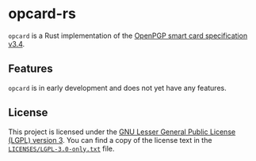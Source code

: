 # opcard-rs

`opcard` is a Rust implementation of the [OpenPGP smart card specification
v3.4][spec].

[spec]: https://gnupg.org/ftp/specs/OpenPGP-smart-card-application-3.4.pdf

## Features

`opcard` is in early development and does not yet have any features.

## License

This project is licensed under the [GNU Lesser General Public License (LGPL)
version 3][LGPL-3.0].  You can find a copy of the license text in the
[`LICENSES/LGPL-3.0-only.txt`](./LICENSES/LGPL-3.0-only.txt) file.

[LGPL-3.0]: https://opensource.org/licenses/LGPL-3.0

